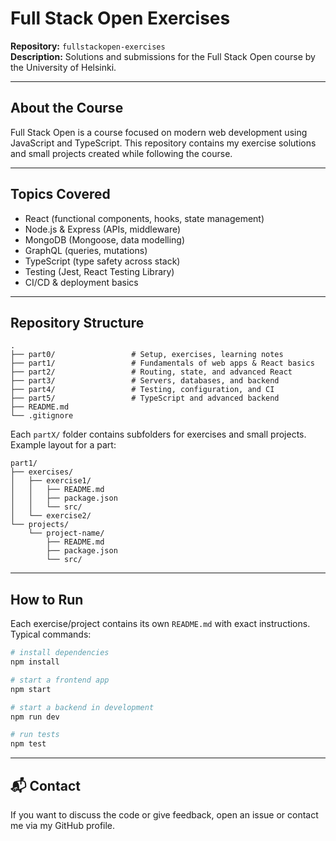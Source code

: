 # Full Stack Open Exercises

**Repository:** `fullstackopen-exercises`  
**Description:** Solutions and submissions for the Full Stack Open course by the University of Helsinki.

---

## About the Course
Full Stack Open is a course focused on modern web development using JavaScript and TypeScript. This repository contains my exercise solutions and small projects created while following the course.

---

## Topics Covered
- React (functional components, hooks, state management)
- Node.js & Express (APIs, middleware)
- MongoDB (Mongoose, data modelling)
- GraphQL (queries, mutations)
- TypeScript (type safety across stack)
- Testing (Jest, React Testing Library)
- CI/CD & deployment basics

---

## Repository Structure
```
.
├── part0/                 # Setup, exercises, learning notes
├── part1/                 # Fundamentals of web apps & React basics
├── part2/                 # Routing, state, and advanced React
├── part3/                 # Servers, databases, and backend
├── part4/                 # Testing, configuration, and CI
├── part5/                 # TypeScript and advanced backend
├── README.md
└── .gitignore
```

Each `partX/` folder contains subfolders for exercises and small projects. Example layout for a part:

```
part1/
├── exercises/
│   ├── exercise1/
│   │   ├── README.md
│   │   ├── package.json
│   │   └── src/
│   └── exercise2/
└── projects/
    └── project-name/
        ├── README.md
        ├── package.json
        └── src/
```

---

## How to Run
Each exercise/project contains its own `README.md` with exact instructions. Typical commands:

```bash
# install dependencies
npm install

# start a frontend app
npm start

# start a backend in development
npm run dev

# run tests
npm test
```


---

## 📬 Contact
If you want to discuss the code or give feedback, open an issue or contact me via my GitHub profile.



